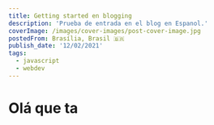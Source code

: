 ```yaml
---
title: Getting started en blogging
description: 'Prueba de entrada en el blog en Espanol.'
coverImage: /images/cover-images/post-cover-image.jpg
postedFrom: Brasília, Brasil 🇧🇷
publish_date: '12/02/2021'
tags:
  - javascript
  - webdev
---
```


# Olá que ta
